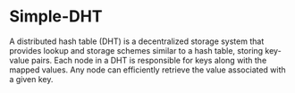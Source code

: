 # Simple-DHT
A distributed hash table (DHT) is a decentralized storage system that provides lookup and storage schemes similar to a hash table, storing key-value pairs. Each node in a DHT is responsible for keys along with the mapped values. Any node can efficiently retrieve the value associated with a given key.
